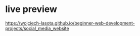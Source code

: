 # live preview

https://wojciech-lasota.github.io/beginner-web-development-projects/social_media_website
